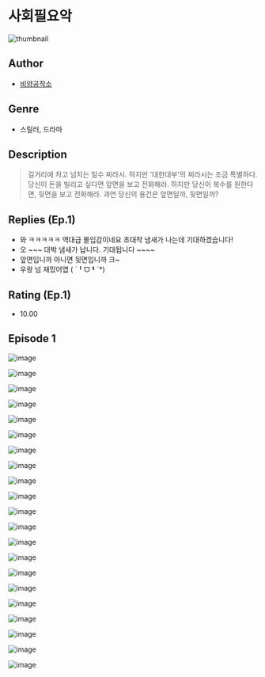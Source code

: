# 사회필요악
![thumbnail](https://image-comic.pstatic.net/user_contents_data/challenge_comic/2023/05/25/367112/upload_3904964351440806244_480x623.jpeg)

## Author
- [비얌공작소](https://comic.naver.com/artistTitle?id=367112)

## Genre
- 스릴러, 드라마

## Description
> 길거리에 차고 넘치는 일수 찌라시. 하지만 '대한대부'의 찌라시는 조금 특별하다. 당신이 돈을 빌리고 싶다면 앞면을 보고 전화해라. 하지만 당신이 복수를 원한다면, 뒷면을 보고 전화해라. 과연 당신의 용건은 앞면일까, 뒷면일까?

## Replies (Ep.1)
- 와 ㅋㅋㅋㅋㅋ 역대급 몰입감이네요 초대작 냄새가 나는데 기대하겠습니다!
- 오 ~~~ 대박 냄새가 납니다. 기대됩니다 ~~~~
- 앞면입니까 아니면 뒷면입니까 크~
- 우왕 넘 재밌어엽 ( ´╹ᗜ╹`*)

## Rating (Ep.1)
- 10.00

## Episode 1
![image](https://image-comic.pstatic.net/user_contents_data/challenge_comic/2023/05/25/367112/upload_7365692596602484016.jpeg)

![image](https://image-comic.pstatic.net/user_contents_data/challenge_comic/2023/05/25/367112/upload_7220508498510297443.jpeg)

![image](https://image-comic.pstatic.net/user_contents_data/challenge_comic/2023/05/25/367112/upload_3991371663129261157.jpeg)

![image](https://image-comic.pstatic.net/user_contents_data/challenge_comic/2023/05/25/367112/upload_7161057891824318818.jpeg)

![image](https://image-comic.pstatic.net/user_contents_data/challenge_comic/2023/05/25/367112/upload_4049918466872129590.jpeg)

![image](https://image-comic.pstatic.net/user_contents_data/challenge_comic/2023/05/25/367112/upload_3762531406830593337.jpeg)

![image](https://image-comic.pstatic.net/user_contents_data/challenge_comic/2023/05/25/367112/upload_4049410311306372656.jpeg)

![image](https://image-comic.pstatic.net/user_contents_data/challenge_comic/2023/05/25/367112/upload_3544394707850519907.jpeg)

![image](https://image-comic.pstatic.net/user_contents_data/challenge_comic/2023/05/25/367112/upload_7089336748330869553.jpeg)

![image](https://image-comic.pstatic.net/user_contents_data/challenge_comic/2023/05/25/367112/upload_3546975468607713638.jpeg)

![image](https://image-comic.pstatic.net/user_contents_data/challenge_comic/2023/05/25/367112/upload_4051040883577075513.jpeg)

![image](https://image-comic.pstatic.net/user_contents_data/challenge_comic/2023/05/25/367112/upload_3907217053200822628.jpeg)

![image](https://image-comic.pstatic.net/user_contents_data/challenge_comic/2023/05/25/367112/upload_7077181638675817017.jpeg)

![image](https://image-comic.pstatic.net/user_contents_data/challenge_comic/2023/05/25/367112/upload_7233117672087762020.jpeg)

![image](https://image-comic.pstatic.net/user_contents_data/challenge_comic/2023/05/25/367112/upload_3762253037833369913.jpeg)

![image](https://image-comic.pstatic.net/user_contents_data/challenge_comic/2023/05/25/367112/upload_4049643597538354487.jpeg)

![image](https://image-comic.pstatic.net/user_contents_data/challenge_comic/2023/05/25/367112/upload_3544723672381076326.jpeg)

![image](https://image-comic.pstatic.net/user_contents_data/challenge_comic/2023/05/25/367112/upload_3559081985046963768.jpeg)

![image](https://image-comic.pstatic.net/user_contents_data/challenge_comic/2023/05/25/367112/upload_3775532955614798137.jpeg)

![image](https://image-comic.pstatic.net/user_contents_data/challenge_comic/2023/05/25/367112/upload_4062864111697080885.jpeg)

![image](https://image-comic.pstatic.net/user_contents_data/challenge_comic/2023/05/25/367112/upload_7003208695466374966.jpeg)
